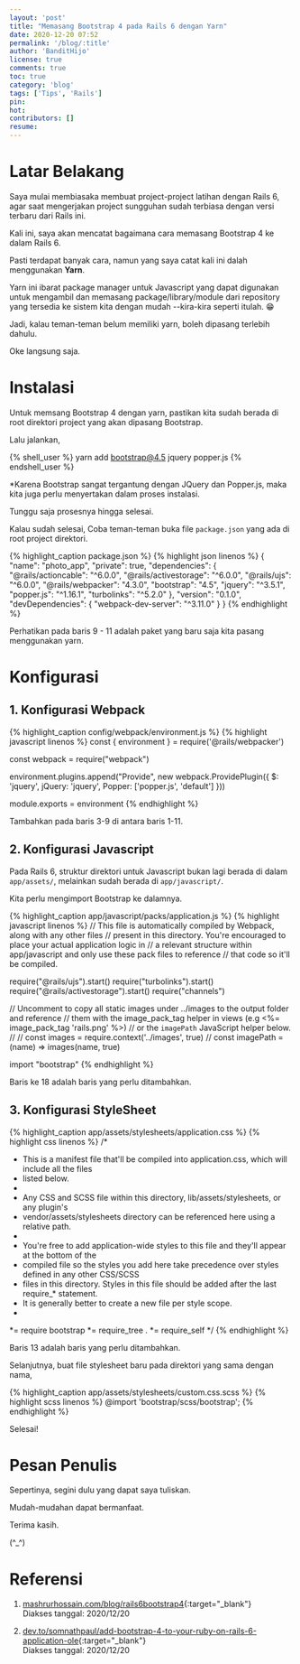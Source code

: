 ```yaml
---
layout: 'post'
title: "Memasang Bootstrap 4 pada Rails 6 dengan Yarn"
date: 2020-12-20 07:52
permalink: '/blog/:title'
author: 'BanditHijo'
license: true
comments: true
toc: true
category: 'blog'
tags: ['Tips', 'Rails']
pin:
hot:
contributors: []
resume:
---
```


# Latar Belakang

Saya mulai membiasaka membuat project-project latihan dengan Rails 6, agar saat mengerjakan project sungguhan sudah terbiasa dengan versi terbaru dari Rails ini.

Kali ini, saya akan mencatat bagaimana cara memasang Bootstrap 4 ke dalam Rails 6.

Pasti terdapat banyak cara, namun yang saya catat kali ini dalah menggunakan **Yarn**.

Yarn ini ibarat package manager untuk Javascript yang dapat digunakan untuk mengambil dan memasang package/library/module dari repository yang tersedia ke sistem kita dengan mudah --kira-kira seperti itulah. 😁

Jadi, kalau teman-teman belum memiliki yarn, boleh dipasang terlebih dahulu.

Oke langsung saja.

# Instalasi

Untuk memsang Bootstrap 4 dengan yarn, pastikan kita sudah berada di root direktori project yang akan dipasang Bootstrap.

Lalu jalankan,

{% shell_user %}
yarn add bootstrap@4.5 jquery popper.js
{% endshell_user %}

\*Karena Bootstrap sangat tergantung dengan JQuery dan Popper.js, maka kita juga perlu menyertakan dalam proses instalasi.

Tunggu saja prosesnya hingga selesai.

Kalau sudah selesai, Coba teman-teman buka file `package.json` yang ada di root project direktori.

{% highlight_caption package.json %}
{% highlight json linenos %}
{
  "name": "photo_app",
  "private": true,
  "dependencies": {
    "@rails/actioncable": "^6.0.0",
    "@rails/activestorage": "^6.0.0",
    "@rails/ujs": "^6.0.0",
    "@rails/webpacker": "4.3.0",
    "bootstrap": "4.5",
    "jquery": "^3.5.1",
    "popper.js": "^1.16.1",
    "turbolinks": "^5.2.0"
  },
  "version": "0.1.0",
  "devDependencies": {
    "webpack-dev-server": "^3.11.0"
  }
}
{% endhighlight %}

Perhatikan pada baris 9 - 11 adalah paket yang baru saja kita pasang menggunakan yarn.

# Konfigurasi

## 1. Konfigurasi Webpack

{% highlight_caption config/webpack/environment.js %}
{% highlight javascript linenos %}
const { environment } = require('@rails/webpacker')

const webpack = require("webpack")

environment.plugins.append("Provide", new webpack.ProvidePlugin({
  $: 'jquery',
  jQuery: 'jquery',
  Popper: ['popper.js', 'default']
}))

module.exports = environment
{% endhighlight %}

Tambahkan pada baris 3-9 di antara baris 1-11.

## 2. Konfigurasi Javascript

Pada Rails 6, struktur direktori untuk Javascript bukan lagi berada di dalam `app/assets/`, melainkan sudah berada di `app/javascript/`.

Kita perlu mengimport Bootstrap ke dalamnya.

{% highlight_caption app/javascript/packs/application.js %}
{% highlight javascript linenos %}
// This file is automatically compiled by Webpack, along with any other files
// present in this directory. You're encouraged to place your actual application logic in
// a relevant structure within app/javascript and only use these pack files to reference
// that code so it'll be compiled.

require("@rails/ujs").start()
require("turbolinks").start()
require("@rails/activestorage").start()
require("channels")

// Uncomment to copy all static images under ../images to the output folder and reference
// them with the image_pack_tag helper in views (e.g <%= image_pack_tag 'rails.png' %>)
// or the `imagePath` JavaScript helper below.
//
// const images = require.context('../images', true)
// const imagePath = (name) => images(name, true)

import "bootstrap"
{% endhighlight %}

Baris ke 18 adalah baris yang perlu ditambahkan.

## 3. Konfigurasi StyleSheet

{% highlight_caption app/assets/stylesheets/application.css %}
{% highlight css linenos %}
/*
 * This is a manifest file that'll be compiled into application.css, which will include all the files
 * listed below.
 *
 * Any CSS and SCSS file within this directory, lib/assets/stylesheets, or any plugin's
 * vendor/assets/stylesheets directory can be referenced here using a relative path.
 *
 * You're free to add application-wide styles to this file and they'll appear at the bottom of the
 * compiled file so the styles you add here take precedence over styles defined in any other CSS/SCSS
 * files in this directory. Styles in this file should be added after the last require_* statement.
 * It is generally better to create a new file per style scope.
 *
 *= require bootstrap
 *= require_tree .
 *= require_self
 */
{% endhighlight %}

Baris 13 adalah baris yang perlu ditambahkan.

Selanjutnya, buat file stylesheet baru pada direktori yang sama dengan nama,

{% highlight_caption app/assets/stylesheets/custom.css.scss %}
{% highlight scss linenos %}
@import 'bootstrap/scss/bootstrap';
{% endhighlight %}

Selesai!






# Pesan Penulis

Sepertinya, segini dulu yang dapat saya tuliskan.

Mudah-mudahan dapat bermanfaat.

Terima kasih.

(^_^)


# Referensi

1. [mashrurhossain.com/blog/rails6bootstrap4](https://www.mashrurhossain.com/blog/rails6bootstrap4){:target="_blank"}
<br>Diakses tanggal: 2020/12/20

2. [dev.to/somnathpaul/add-bootstrap-4-to-your-ruby-on-rails-6-application-ole](https://dev.to/somnathpaul/add-bootstrap-4-to-your-ruby-on-rails-6-application-ole){:target="_blank"}
<br>Diakses tanggal: 2020/12/20
